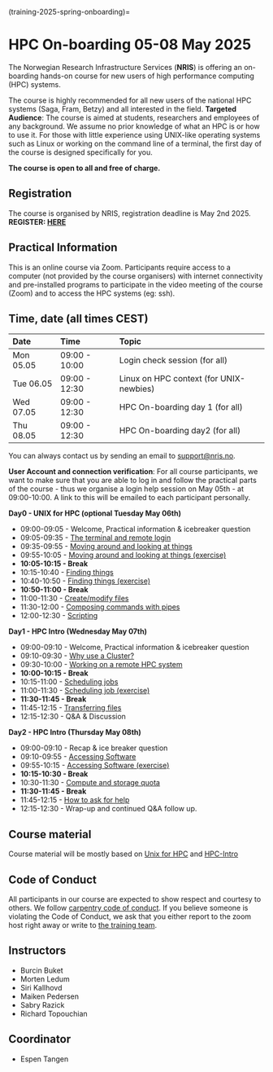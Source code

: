 (training-2025-spring-onboarding)=

# HPC On-boarding 05-08 May 2025

The Norwegian Research Infrastructure Services (**NRIS**) is offering 
an on-boarding hands-on course for new users of high performance computing (HPC) systems. 

The course is highly recommended  for all new users of the national HPC systems 
(Saga, Fram, Betzy) and all interested in the field.
**Targeted Audience**: The course is aimed at students, researchers and employees of any
background. We assume no prior knowledge of what an HPC is or how to use it. For those with 
little experience using UNIX-like operating systems such as Linux or working on the command 
line of a terminal, the first day of the course is designed specifically for you. 

**The course is open to all and free of charge.**

## Registration

The course is organised by NRIS, registration deadline is May 2nd 2025. **REGISTER: [HERE](https://forms.gle/PGL1SRdZEbA4WsRk6)**

## Practical Information

This is an online course via Zoom. Participants require access to a computer
(not provided by the course organisers) with internet connectivity and
pre-installed programs to participate in the video meeting of the course (Zoom) and 
to access the HPC systems (eg: ssh).



## Time, date (all times CEST)
|   Date    |  Time   |  Topic	|
| :----------- | :----------- | :---------- |
| Mon 05.05    | 09:00 - 10:00 | Login check session (for all) |
| Tue 06.05    | 09:00 - 12:30 | Linux on HPC context (for UNIX-newbies)|
| Wed 07.05    | 09:00 - 12:30 | HPC On-boarding day 1 (for all) |
| Thu 08.05    | 09:00 - 12:30 | HPC On-boarding day2 (for all) |


You can always contact us by sending an email to [support@nris.no](mailto:support@nris.no).

**User Account and connection verification**: For all course participants, we want to make sure that you are able to log in and follow the practical parts of the course - thus we organise a login help session on May 05th - at 09:00-10:00. A link to this will be emailed to each participant personally. 

**Day0 - UNIX for HPC (optional Tuesday May 06th)**

- 09:00-09:05 - Welcome, Practical information & icebreaker question
- 09:05-09:35 - [The terminal and remote login](https://training.pages.sigma2.no/tutorials/unix-for-hpc/episodes/intro.html)  
- 09:35-09:55 - [Moving around and looking at things](https://training.pages.sigma2.no/tutorials/unix-for-hpc/episodes/moving-around.html) 
- 09:55-10:05 - [Moving around and looking at things (exercise)](https://training.pages.sigma2.no/tutorials/unix-for-hpc/episodes/moving-around.html#exercise)
- **10:05-10:15 - Break**
- 10:15-10:40 - [Finding things](https://training.pages.sigma2.no/tutorials/unix-for-hpc/episodes/finding-things.html)  
- 10:40-10:50 - [Finding things (exercise)](https://training.pages.sigma2.no/tutorials/unix-for-hpc/episodes/finding-things.html)
- **10:50-11:00 - Break**
- 11:00-11:30 - [Create/modify files](https://training.pages.sigma2.no/tutorials/unix-for-hpc/episodes/writing-files.html) 
- 11:30-12:00 - [Composing commands with pipes](https://training.pages.sigma2.no/tutorials/unix-for-hpc/episodes/pipes.html) 
- 12:00-12:30 - [Scripting](https://training.pages.sigma2.no/tutorials/unix-for-hpc/episodes/scripting.html) 

**Day1 - HPC Intro (Wednesday May 07th)**

- 09:00-09:10 - Welcome, Practical information & icebreaker question
- 09:10-09:30 - [Why use a Cluster?](https://training.pages.sigma2.no/tutorials/hpc-intro/episodes/11-hpc-intro.html) 
- 09:30-10:00 - [Working on a remote HPC system](https://training.pages.sigma2.no/tutorials/hpc-intro/episodes/12-cluster.html) 
- **10:00-10:15 - Break**
- 10:15-11:00 - [Scheduling jobs](https://training.pages.sigma2.no/tutorials/hpc-intro/episodes/13-scheduler.html) 
- 11:00-11:30 - [Scheduling job (exercise)](https://training.pages.sigma2.no/tutorials/hpc-intro/episodes/13-scheduler.html)
- **11:30-11:45 - Break**
- 11:45-12:15 - [Transferring files](https://training.pages.sigma2.no/tutorials/hpc-intro/episodes/15-transferring-files.html) 
- 12:15-12:30 - Q&A & Discussion

**Day2 - HPC Intro (Thursday May 08th)**

- 09:00-09:10 - Recap & ice breaker question
- 09:10-09:55 - [Accessing Software](https://training.pages.sigma2.no/tutorials/hpc-intro/episodes/14-modules.html) 
- 09:55-10:15 - [Accessing Software (exercise)](https://training.pages.sigma2.no/tutorials/hpc-intro/episodes/14-modules.html)
- **10:15-10:30 - Break**
- 10:30-11:30 - [Compute and storage quota](https://training.pages.sigma2.no/tutorials/hpc-intro/episodes/compute-storage-quota.html) 
- **11:30-11:45 - Break**
- 11:45-12:15 - [How to ask for help](https://doi.org/10.5281/zenodo.8392762)
- 12:15-12:30 - Wrap-up and continued Q&A follow up.

## Course material

Course material will be mostly based on [Unix for HPC](https://training.pages.sigma2.no/tutorials/unix-for-hpc/index.html) and  [HPC-Intro](https://training.pages.sigma2.no/tutorials/hpc-intro/index.html) 

## Code of Conduct

All participants in our course are expected to show respect and courtesy to
others. We follow [carpentry code of conduct](https://docs.carpentries.org/topic_folders/policies/code-of-conduct.html#code-of-conduct-detailed-view).
If you believe someone is violating the Code of Conduct, we ask that you either report to 
the zoom host right away or write to [the training team](mailto:training@nris.no).

## Instructors

- Burcin Buket
- Morten Ledum
- Siri Kallhovd
- Maiken Pedersen
- Sabry Razick
- Richard Topouchian


## Coordinator

- Espen Tangen

